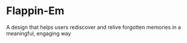 # Flappin-Em
A design that helps users rediscover and relive forgotten memories in a meaningful, engaging way 

